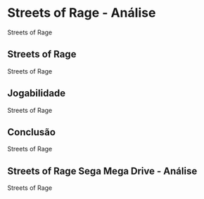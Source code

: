 ---
---

# Streets of Rage - Análise

Streets of Rage

## Streets of Rage

Streets of Rage

## Jogabilidade

Streets of Rage

## Conclusão

Streets of Rage

## Streets of Rage Sega Mega Drive - Análise

Streets of Rage
